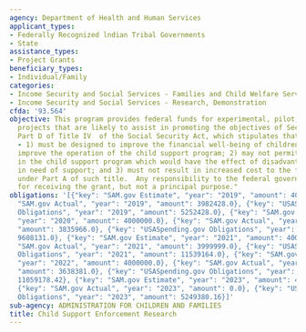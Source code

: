 ```yaml
---
agency: Department of Health and Human Services
applicant_types:
- Federally Recognized lndian Tribal Governments
- State
assistance_types:
- Project Grants
beneficiary_types:
- Individual/Family
categories:
- Income Security and Social Services - Families and Child Welfare Services
- Income Security and Social Services - Research, Demonstration
cfda: '93.564'
objective: This program provides federal funds for experimental, pilot, or demonstration
  projects that are likely to assist in promoting the objectives of Section 1115,
  Part D of Title IV  of the Social Security Act, which stipulates that "the project
  - 1) must be designed to improve the financial well-being of children or otherwise
  improve the operation of the child support program; 2) may not permit modifications
  in the child support program which would have the effect of disadvantaging children
  in need of support; and 3) must not result in increased cost to the federal government
  under Part A of such title.  Any responsibility to the federal government is a condition
  for receiving the grant, but not a principal purpose."
obligations: '[{"key": "SAM.gov Estimate", "year": "2019", "amount": 4000000.0}, {"key":
  "SAM.gov Actual", "year": "2019", "amount": 3982428.0}, {"key": "USASpending.gov
  Obligations", "year": "2019", "amount": 5252428.0}, {"key": "SAM.gov Estimate",
  "year": "2020", "amount": 4000000.0}, {"key": "SAM.gov Actual", "year": "2020",
  "amount": 3835966.0}, {"key": "USASpending.gov Obligations", "year": "2020", "amount":
  9608131.0}, {"key": "SAM.gov Estimate", "year": "2021", "amount": 4000000.0}, {"key":
  "SAM.gov Actual", "year": "2021", "amount": 3999999.0}, {"key": "USASpending.gov
  Obligations", "year": "2021", "amount": 11539164.0}, {"key": "SAM.gov Estimate",
  "year": "2022", "amount": 4000000.0}, {"key": "SAM.gov Actual", "year": "2022",
  "amount": 3638381.0}, {"key": "USASpending.gov Obligations", "year": "2022", "amount":
  11059178.42}, {"key": "SAM.gov Estimate", "year": "2023", "amount": 4000000.0},
  {"key": "SAM.gov Actual", "year": "2023", "amount": 0.0}, {"key": "USASpending.gov
  Obligations", "year": "2023", "amount": 5249380.16}]'
sub-agency: ADMINISTRATION FOR CHILDREN AND FAMILIES
title: Child Support Enforcement Research
---
```

